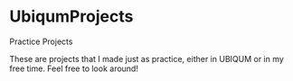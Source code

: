 # UbiqumProjects
Practice Projects

These are projects that I made just as practice, either in UBIQUM or in my free time. 
Feel free to look around!
